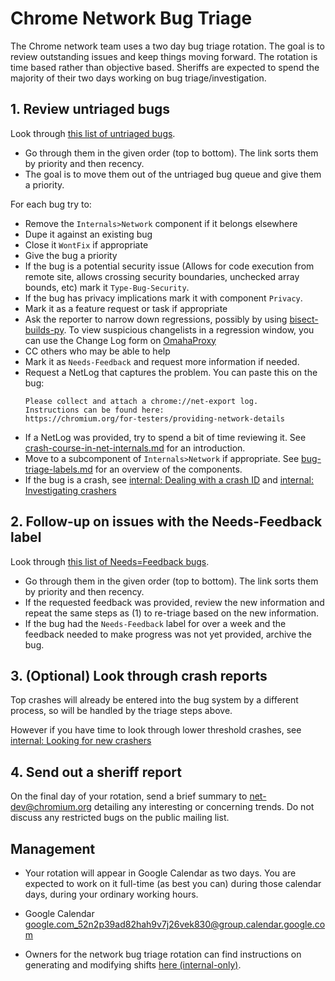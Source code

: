 # Chrome Network Bug Triage

The Chrome network team uses a two day bug triage rotation. The goal is to
review outstanding issues and keep things moving forward. The rotation is time
based rather than objective based. Sheriffs are expected to spend the majority
of their two days working on bug triage/investigation.

## 1. Review untriaged bugs

Look through [this list of untriaged
bugs](https://bugs.chromium.org/p/chromium/issues/list?sort=pri%20-opened&q=component%3AInternals%3ENetwork%20status%3Aunconfirmed%2Cuntriaged%20-component%3AInternals%3ENetwork%3ECookies%20-component%3AInternals%3ENetwork%3EDNS%20-component%3AInternals%3ENetwork%3ECookies%20-component%3AInternals%3ENetwork%3ECertificate%20-component%3AInternals%3ENetwork%3EReportingAndNEL%20-component%3AInternals%3ENetwork%3EDataUse%20-component%3AInternals%3ENetwork%3EEV%20-component%3AInternals%3ENetwork%3EDataProxy%20-component%3AInternals%3ENetwork%3ECertTrans%20-component%3AInternals%3ENetwork%3ENetworkQuality%20-component%3AInternals%3ENetwork%3EDoH%20-component%3AInternals%3ENetwork%3ENetInfo%20-component%3AInternals%3ENetwork%3EVPN).

* Go through them in the given order (top to bottom).
  The link sorts them by priority and then recency.
* The goal is to move them out of the untriaged bug queue and give them a priority.

For each bug try to:

* Remove the `Internals>Network` component if it belongs elsewhere
* Dupe it against an existing bug
* Close it `WontFix` if appropriate
* Give the bug a priority
* If the bug is a potential security issue (Allows for code execution from remote
  site, allows crossing security boundaries, unchecked array bounds, etc) mark
  it `Type-Bug-Security`.
* If the bug has privacy implications mark it with component `Privacy`.
* Mark it as a feature request or task if appropriate
* Ask the reporter to narrow down regressions, possibly by using
  [bisect-builds-py](https://www.chromium.org/developers/bisect-builds-py). To
  view suspicious changelists in a regression window, you can use the Change Log
  form on [OmahaProxy](https://omahaproxy.appspot.com/)
* CC others who may be able to help
* Mark it as `Needs-Feedback` and request more information if needed.
* Request a NetLog that captures the problem. You can paste this on the bug:
  ```
  Please collect and attach a chrome://net-export log.
  Instructions can be found here:
  https://chromium.org/for-testers/providing-network-details
  ```
* If a NetLog was provided, try to spend a bit of time reviewing it. See
  [crash-course-in-net-internals.md](crash-course-in-net-internals.md) for an
  introduction.
* Move to a subcomponent of `Internals>Network` if appropriate. See
  [bug-triage-labels.md](bug-triage-labels.md) for an overview of the components.
* If the bug is a crash, see [internal: Dealing with a crash
  ID](https://goto.google.com/network_triage_internal#dealing-with-a-crash-id)
and [internal: Investigating
crashers](https://goto.google.com/network_triage_internal#investigating-crashers)

## 2. Follow-up on issues with the Needs-Feedback label

Look through [this list of Needs=Feedback
bugs](https://bugs.chromium.org/p/chromium/issues/list?sort=pri%20-modified&q=component%3AInternals%3ENetwork%20Needs%3DFeedback%20-component%3AInternals%3ENetwork%3ECookies%20-component%3AInternals%3ENetwork%3EDNS%20-component%3AInternals%3ENetwork%3ECookies%20-component%3AInternals%3ENetwork%3ECertificate%20-component%3AInternals%3ENetwork%3EReportingAndNEL%20-component%3AInternals%3ENetwork%3EDataUse%20-component%3AInternals%3ENetwork%3EEV%20-component%3AInternals%3ENetwork%3EDataProxy%20-component%3AInternals%3ENetwork%3ECertTrans%20-component%3AInternals%3ENetwork%3ENetworkQuality%20-component%3AInternals%3ENetwork%3EDoH%20-component%3AInternals%3ENetwork%3ENetInfo%20-component%3AInternals%3ENetwork%3EVPN).

* Go through them in the given order (top to bottom).
  The link sorts them by priority and then recency.
* If the requested feedback was provided, review the new information and repeat
  the same steps as (1) to re-triage based on the new information.
* If the bug had the `Needs-Feedback` label for over a week and the
  feedback needed to make progress was not yet provided, archive the bug.

## 3. (Optional) Look through crash reports

Top crashes will already be entered into the bug system by a different process,
so will be handled by the triage steps above.

However if you have time to look through lower threshold crashes, see
[internal: Looking for new crashers](https://goto.google.com/network_triage_internal#looking-for-new-crashers)

## 4. Send out a sheriff report

On the final day of your rotation, send a brief summary to net-dev@chromium.org
detailing any interesting or concerning trends. Do not discuss any restricted
bugs on the public mailing list.

## Management

* Your rotation will appear in Google Calendar as two days. You are expected to
  work on it full-time (as best you can) during those calendar days, during your
  ordinary working hours.

* Google Calendar [google.com_52n2p39ad82hah9v7j26vek830@group.calendar.google.com](https://calendar.google.com/calendar/embed?src=google.com_52n2p39ad82hah9v7j26vek830%40group.calendar.google.com&ctz=America%2FLos_Angeles)

* Owners for the network bug triage rotation can find instructions on
generating and modifying shifts
[here (internal-only)](https://goto.google.com/pflvb).
